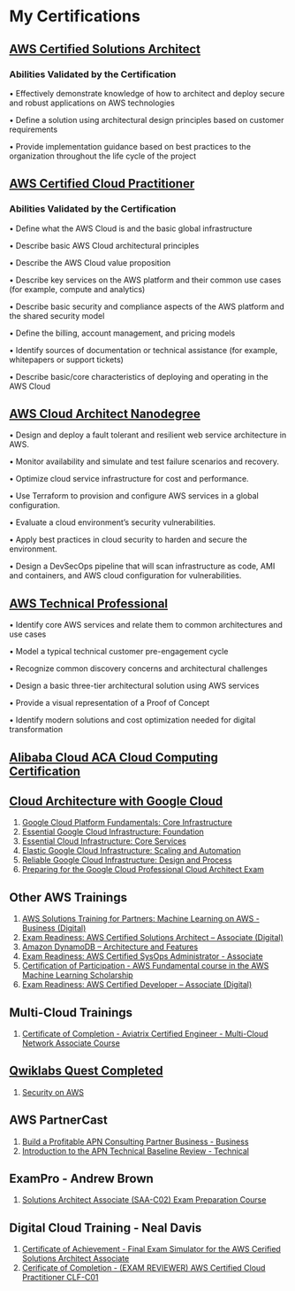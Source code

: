 # My Certifications

## [AWS Certified Solutions Architect](https://www.youracclaim.com/badges/fd0a1083-8178-4d53-aea9-f74bbf0556a2)
### Abilities Validated by the Certification

• Effectively demonstrate knowledge of how to architect and deploy secure and robust applications on AWS technologies

• Define a solution using architectural design principles based on customer requirements

• Provide implementation guidance based on best practices to the organization throughout the life cycle of the project


## [AWS Certified Cloud Practitioner](https://www.youracclaim.com/badges/50cc3d7d-e7d1-4c3a-b30d-66f29d8f5a3e)
### Abilities Validated by the Certification

• Define what the AWS Cloud is and the basic global infrastructure

• Describe basic AWS Cloud architectural principles

• Describe the AWS Cloud value proposition

• Describe key services on the AWS platform and their common use cases (for example, compute and analytics)

• Describe basic security and compliance aspects of the AWS platform and the shared security model

• Define the billing, account management, and pricing models

• Identify sources of documentation or technical assistance (for example, whitepapers or support tickets)

• Describe basic/core characteristics of deploying and operating in the AWS Cloud

## [AWS Cloud Architect Nanodegree](https://drive.google.com/file/d/1UAT8PX77kr_WOm3IZyght2lvxkpWVhJp/view?usp=sharing)
• Design and deploy a fault tolerant and resilient web service architecture in AWS.

• Monitor availability and simulate and test failure scenarios and recovery.

• Optimize cloud service infrastructure for cost and performance.

• Use Terraform to provision and configure AWS services in a global configuration.

• Evaluate a cloud environment’s security vulnerabilities.

• Apply best practices in cloud security to harden and secure the environment.

• Design a DevSecOps pipeline that will scan infrastructure as code, AMI and containers, and AWS cloud configuration for vulnerabilities.

## [AWS Technical Professional](https://drive.google.com/file/d/18d-PGqDn4XmjpgTnpWVtypfyJ1ryy2h5/view?usp=sharing)

• Identify core AWS services and relate them to common architectures and use cases

• Model a typical technical customer pre-engagement cycle

• Recognize common discovery concerns and architectural challenges

• Design a basic three-tier architectural solution using AWS services

• Provide a visual representation of a Proof of Concept

• Identify modern solutions and cost optimization needed for digital transformation

## [Alibaba Cloud ACA Cloud Computing Certification](https://drive.google.com/file/d/19_U-jHaKmqukE9qTB9OpTaJ95plM3D1e/view?usp=sharing)

## [Cloud Architecture with Google Cloud](https://www.coursera.org/account/accomplishments/specialization/certificate/FWCQZ5GT6HA6)
1. [Google Cloud Platform Fundamentals: Core Infrastructure](https://www.coursera.org/account/accomplishments/verify/GYUE3KHY2P45)
2. [Essential Google Cloud Infrastructure: Foundation](https://www.coursera.org/account/accomplishments/records/CGVBFXCQLEXQ)
3. [Essential Cloud Infrastructure: Core Services](https://coursera.org/share/7cabbad71b8e7c38ecb650ee70307aef)
4. [Elastic Google Cloud Infrastructure: Scaling and Automation](https://coursera.org/share/b4fb61957ebd8fa5244526065fa02465)
5. [Reliable Google Cloud Infrastructure: Design and Process](https://coursera.org/share/f989a95b67df1a83155562b4a70e94b5)
6. [Preparing for the Google Cloud Professional Cloud Architect Exam](https://coursera.org/share/155082a79ca9bc45f601fb150b16879a)

## Other AWS Trainings
1. [AWS Solutions Training for Partners: Machine Learning on AWS - Business (Digital)](https://drive.google.com/file/d/1VMIc-zJSImrinCxH02NdB3r1wzVJs1J9/view?usp=sharing)
2. [Exam Readiness: AWS Certified Solutions Architect – Associate (Digital)](https://drive.google.com/file/d/1awxlKlQjq3mYkMZDAI8aRljUnPPpDvFz/view?usp=sharing)
3. [Amazon DynamoDB – Architecture and Features](https://drive.google.com/file/d/1nTswfVLu6-bQdfzXmefzq2S9rIZS7LuT/view?usp=sharing)
4. [Exam Readiness: AWS Certified SysOps Administrator - Associate](https://drive.google.com/file/d/1WpQJnzXBE_5_vqss8esLZImA0Pmt1gaK/view?usp=sharing)
5. [Certification of Participation - AWS Fundamental course in the AWS Machine Learning Scholarship](https://s3-us-west-2.amazonaws.com/udacity-printer/production/certificates/b41d9200-b54a-4fa8-8bc3-f6a63d8769ad.pdf?utm_campaign=sch_600_auto_ndxxx_aws-ml-completed_global&utm_source=blueshift&utm_medium=email&utm_content=sch_600_auto_ndxxx_aws-ml-completed_global&bsft_clkid=b39280fe-8729-4722-90d2-68a51e37816f&bsft_uid=b1479fe7-32d6-4897-88ae-142d662e5f1a&bsft_mid=1d366992-f718-46d6-a518-5d3b253b0b60&bsft_eid=88b63008-b418-eaab-ee75-59a51b714a82&bsft_mime_type=html&bsft_ek=2020-08-15T21%3A50%3A42Z)
6. [Exam Readiness: AWS Certified Developer – Associate (Digital)](https://drive.google.com/file/d/1GPzmvd-p-PsTzjzv0Um4VeXoR5Fsbyqi/view?usp=sharing)

## Multi-Cloud Trainings
1. [Certificate of Completion - Aviatrix Certified Engineer - Multi-Cloud Network Associate Course](https://drive.google.com/file/d/1-T7HUwUH-Krr_BUiK3fWOkTbK7HPHKgk/view?usp=sharing)

## [Qwiklabs Quest Completed](https://amazon.qwiklabs.com/public_profiles/b0c3d5ba-b094-46b0-8c23-bc0a095c9b4c)
1. [Security on AWS](https://amazon.qwiklabs.com/quests/22)

## AWS PartnerCast
1. [Build a Profitable APN Consulting Partner Business - Business](https://drive.google.com/file/d/1SgEVOZeWueiFWlCATcBWkvmacWPg5oKg/view?usp=sharing)
2. [Introduction to the APN Technical Baseline Review - Technical](https://drive.google.com/file/d/10W4IG2knVTmcWY4KwhyDpmiHJy_fOgs3/view?usp=sharing)

## ExamPro - Andrew Brown
1. [Solutions Architect Associate (SAA-C02) Exam Preparation Course](https://drive.google.com/file/d/1TGBkjNPs4Ak_AbDfuI2yh1-pq5QvPw6d/view?usp=sharing)

## Digital Cloud Training - Neal Davis
1. [Certificate of Achievement - Final Exam Simulator for the AWS Cerified Solutions Architect Associate](https://drive.google.com/file/d/1Ls8-WBztIRAULf69ZfIK-BVLyJCzq7ct/view?usp=sharing)
2. [Cerificate of Completion - (EXAM REVIEWER) AWS Certified Cloud Practitioner CLF-C01](https://drive.google.com/file/d/175Pah1IhEeJn4fFnzgEWhIBj6Hjd07Li/view?usp=sharing)
